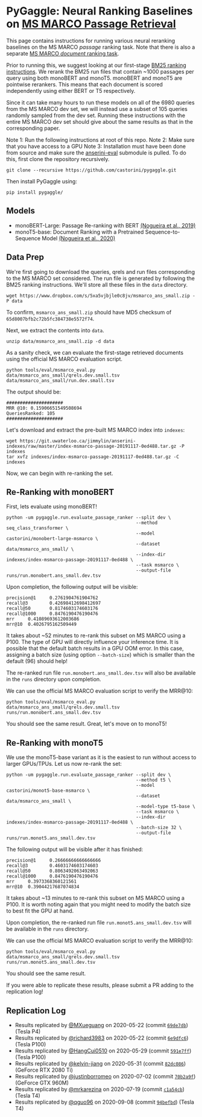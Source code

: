 # PyGaggle: Neural Ranking Baselines on [MS MARCO Passage Retrieval](https://github.com/microsoft/MSMARCO-Passage-Ranking)

This page contains instructions for running various neural reranking baselines on the MS MARCO *passage* ranking task. 
Note that there is also a separate [MS MARCO *document* ranking task](https://github.com/castorini/anserini/blob/master/docs/experiments-msmarco-doc.md).

Prior to running this, we suggest looking at our first-stage [BM25 ranking instructions](https://github.com/castorini/anserini/blob/master/docs/experiments-msmarco-passage.md).
We rerank the BM25 run files that contain ~1000 passages per query using both monoBERT and monoT5.
monoBERT and monoT5 are pointwise rerankers. This means that each document is scored independently using either BERT or T5 respectively.

Since it can take many hours to run these models on all of the 6980 queries from the MS MARCO dev set, we will instead use a subset of 105 queries randomly sampled from the dev set. 
Running these instructions with the entire MS MARCO dev set should give about the same results as that in the corresponding paper. 

Note 1: Run the following instructions at root of this repo.
Note 2: Make sure that you have access to a GPU
Note 3: Installation must have been done from source and make sure the [anserini-eval](https://github.com/castorini/anserini-eval) submodule is pulled. 
To do this, first clone the repository recursively.

```
git clone --recursive https://github.com/castorini/pygaggle.git
```

Then install PyGaggle using:

```
pip install pygaggle/
```

## Models

+ monoBERT-Large: Passage Re-ranking with BERT [(Nogueira et al., 2019)](https://arxiv.org/pdf/1901.04085.pdf)
+ monoT5-base: Document Ranking with a Pretrained Sequence-to-Sequence Model [(Nogueira et al., 2020)](https://arxiv.org/pdf/2003.06713.pdf)

## Data Prep

We're first going to download the queries, qrels and run files corresponding to the MS MARCO set considered. The run file is generated by following the BM25 ranking instructions. We'll store all these files in the `data` directory.

```
wget https://www.dropbox.com/s/5xa5vjbjle0c8jv/msmarco_ans_small.zip -P data
```

To confirm, `msmarco_ans_small.zip` should have MD5 checksum of `65d8007bfb2c72b5fc384738e5572f74`.

Next, we extract the contents into `data`. 

```
unzip data/msmarco_ans_small.zip -d data
```

As a sanity check, we can evaluate the first-stage retrieved documents using the official MS MARCO evaluation script.

```
python tools/eval/msmarco_eval.py data/msmarco_ans_small/qrels.dev.small.tsv data/msmarco_ans_small/run.dev.small.tsv
```

The output should be:

```
#####################
MRR @10: 0.15906651549508694
QueriesRanked: 105
#####################
```

Let's download and extract the pre-built MS MARCO index into `indexes`:

```
wget https://git.uwaterloo.ca/jimmylin/anserini-indexes/raw/master/index-msmarco-passage-20191117-0ed488.tar.gz -P indexes
tar xvfz indexes/index-msmarco-passage-20191117-0ed488.tar.gz -C indexes
```

Now, we can begin with re-ranking the set.

## Re-Ranking with monoBERT

First, lets evaluate using monoBERT!

```
python -um pygaggle.run.evaluate_passage_ranker --split dev \
                                                --method seq_class_transformer \
                                                --model castorini/monobert-large-msmarco \
                                                --dataset data/msmarco_ans_small/ \
                                                --index-dir indexes/index-msmarco-passage-20191117-0ed488 \
                                                --task msmarco \
                                                --output-file runs/run.monobert.ans_small.dev.tsv
```

Upon completion, the following output will be visible:

```
precision@1     0.2761904761904762
recall@3        0.42698412698412697
recall@50       0.8174603174603176
recall@1000     0.8476190476190476
mrr     0.41089693612003686
mrr@10  0.4026795162509449
```

It takes about ~52 minutes to re-rank this subset on MS MARCO using a P100. 
The type of GPU will directly influence your inference time. 
It is possible that the default batch results in a GPU OOM error.
In this case, assigning a batch size (using option `--batch-size`) which is smaller than the default (96) should help!

The re-ranked run file `run.monobert.ans_small.dev.tsv` will also be available in the `runs` directory upon completion.

We can use the official MS MARCO evaluation script to verify the MRR@10:

```
python tools/eval/msmarco_eval.py data/msmarco_ans_small/qrels.dev.small.tsv runs/run.monobert.ans_small.dev.tsv
```

You should see the same result. Great, let's move on to monoT5!

## Re-Ranking with monoT5

We use the monoT5-base variant as it is the easiest to run without access to larger GPUs/TPUs. Let us now re-rank the set:

```
python -um pygaggle.run.evaluate_passage_ranker --split dev \
                                                --method t5 \
                                                --model castorini/monot5-base-msmarco \
                                                --dataset data/msmarco_ans_small \
                                                --model-type t5-base \
                                                --task msmarco \
                                                --index-dir indexes/index-msmarco-passage-20191117-0ed488 \
                                                --batch-size 32 \
                                                --output-file runs/run.monot5.ans_small.dev.tsv
```

The following output will be visible after it has finished:

```
precision@1     0.26666666666666666
recall@3        0.4603174603174603
recall@50       0.8063492063492063
recall@1000     0.8476190476190476
mrr     0.3973368360121561
mrr@10  0.39044217687074834
```

It takes about ~13 minutes to re-rank this subset on MS MARCO using a P100. 
It is worth noting again that you might need to modify the batch size to best fit the GPU at hand.

Upon completion, the re-ranked run file `run.monot5.ans_small.dev.tsv` will be available in the `runs` directory.

We can use the official MS MARCO evaluation script to verify the MRR@10:

```
python tools/eval/msmarco_eval.py data/msmarco_ans_small/qrels.dev.small.tsv runs/run.monot5.ans_small.dev.tsv
```

You should see the same result.

If you were able to replicate these results, please submit a PR adding to the replication log!


## Replication Log

+ Results replicated by [@MXueguang](https://github.com/MXueguang) on 2020-05-22 (commit [`69de7db`](https://github.com/castorini/pygaggle/commit/69de7db843bbe9201113c4d94c9e90be36094350)) (Tesla P4)
+ Results replicated by [@richard3983](https://github.com/richard3983) on 2020-05-22 (commit [`6e9dfc6`](https://github.com/richard3983/pygaggle/commit/6e9dfc62083c15233600c41737110c9989043b98)) (Tesla P100)
+ Results replicated by [@HangCui0510](https://github.com/HangCui0510) on 2020-05-29 (commit [`591e7ff`](https://github.com/HangCui0510/pygaggle/commit/591e7ffd6cc826fd2bae5e721f9693452f9e4a49)) (Tesla P100)
+ Results replicated by [@kelvin-jiang](https://github.com/kelvin-jiang) on 2020-05-31 (commit [`82dc086`](https://github.com/HangCui0510/pygaggle/commit/82dc086b86d828147dad34d9a7f8bb66a3c23c88)) (GeForce RTX 2080 Ti)
+ Results replicated by [@justinborromeo](https://github.com/justinborromeo) on 2020-07-02 (commit [`70b2a9f`](https://github.com/castorini/pygaggle/commit/70b2a9fe625554aeae02f64eb68f1edc57f96860)) (GeForce GTX 960M)
+ Results replicated by [@mrkarezina](https://github.com/mrkarezina) on 2020-07-19 (commit [`c1a54cb`](https://github.com/castorini/pygaggle/commit/c1a54cb012a1d4ea24a2ce2bc24298417279a9c4)) (Tesla T4)
+ Results replicated by [@qguo96](https://github.com/qguo96) on 2020-09-08 (commit [`94befbd`](https://github.com/qguo96/pygaggle/commit/94befbd58b19c3e46d930e67797102bf174efd01)) (Tesla T4)
